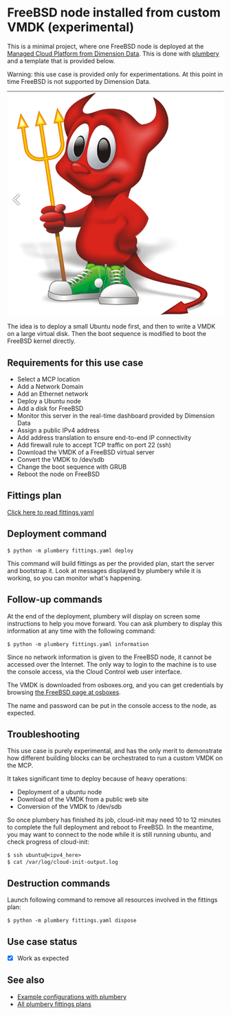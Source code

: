 # FreeBSD node installed from custom VMDK (experimental)

This is a minimal project, where one FreeBSD node is deployed at the [Managed Cloud Platform from Dimension Data](http://cloud.dimensiondata.com/eu/en/).
This is done with [plumbery](https://developer.dimensiondata.com/display/PLUM/Plumbery) and a template that is provided below.

Warning: this use case is provided only for experimentations. At this point in
time FreeBSD is not supported by Dimension Data.

![FreeBSD](freebsd.png)

The idea is to deploy a small Ubuntu node first, and then to write a VMDK on
a large virtual disk. Then the boot sequence is modified to boot the
FreeBSD kernel directly.

## Requirements for this use case

* Select a MCP location
* Add a Network Domain
* Add an Ethernet network
* Deploy a Ubuntu node
* Add a disk for FreeBSD
* Monitor this server in the real-time dashboard provided by Dimension Data
* Assign a public IPv4 address
* Add address translation to ensure end-to-end IP connectivity
* Add firewall rule to accept TCP traffic on port 22 (ssh)
* Download the VMDK of a FreeBSD virtual server
* Convert the VMDK to /dev/sdb
* Change the boot sequence with GRUB
* Reboot the node on FreeBSD

## Fittings plan

[Click here to read fittings.yaml](fittings.yaml)

## Deployment command

    $ python -m plumbery fittings.yaml deploy

This command will build fittings as per the provided plan, start the server
and bootstrap it. Look at messages displayed by plumbery while it is
working, so you can monitor what's happening.

## Follow-up commands

At the end of the deployment, plumbery will display on screen some instructions
to help you move forward. You can ask plumbery to display this information
at any time with the following command:

    $ python -m plumbery fittings.yaml information

Since no network information is given to the FreeBSD node, it cannot be
accessed over the Internet. The only way to login to the machine is to use the
console access, via the Cloud Control web user interface.

The VMDK is downloaded from osboxes.org, and you can get credentials
by browsing [the FreeBSD page at osboxes](http://www.osboxes.org/freebsd/).

The name and password can be put in the console access to the node, as expected.

## Troubleshooting

This use case is purely experimental, and has the only merit to demonstrate
how different building blocks can be orchestrated to run a custom VMDK on the MCP.

It takes significant time to deploy because of heavy operations:

* Deployment of a ubuntu node
* Download of the VMDK from a public web site
* Conversion of the VMDK to /dev/sdb

So once plumbery has finished its job, cloud-init may need 10 to 12 minutes
to complete the full deployment and reboot to FreeBSD. In the meantime, you
may want to connect to the node while it is still running ubuntu, and check
progress of cloud-init:

    $ ssh ubuntu@<ipv4_here>
    $ cat /var/log/cloud-init-output.log

## Destruction commands

Launch following command to remove all resources involved in the fittings plan:

    $ python -m plumbery fittings.yaml dispose

## Use case status

- [X] Work as expected

## See also

- [Example configurations with plumbery](../)
- [All plumbery fittings plans](../../)

